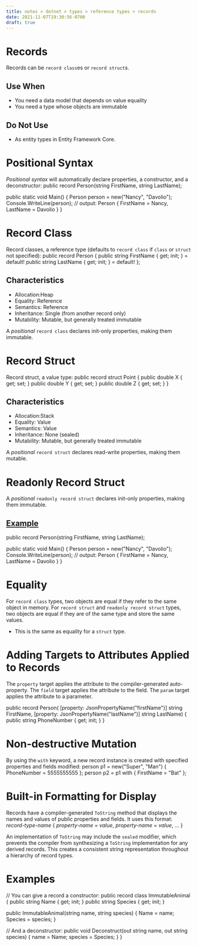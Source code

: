 ```yaml
---
title: notes > dotnet > types > reference types > records
date: 2021-11-07T19:30:56-0700
draft: true
---
```

# Records
Records can be `record class`es or `record struct`s.

## Use When
- You need a data model that depends on value equality
- You need a type whose objects are immutable

## Do Not Use
- As entity types in Entity Framework Core.

# Positional Syntax
*Positional syntax* will automatically declare properties, a constructor, and a deconstructor:
public record Person(string FirstName, string LastName);

public static void Main()
{
Person person = new("Nancy", "Davolio");
Console.WriteLine(person);
// output: Person { FirstName = Nancy, LastName = Davolio }
}

# Record Class
Record classes, a reference type (defaults to `record class` if `class` or `struct` not specified):
public record Person {
public string FirstName { get; init; } = default!
public string LastName { get; init; } = default!
};

## Characteristics
- Allocation:Heap
- Equality: Reference
- Semantics: Reference
- Inheritance: Single (from another record only)
- Mutability: Mutable, but generally treated immutable

A *positional* `record class` declares init-only properties, making them immutable.

# Record Struct
Record struct, a value type:
public record struct Point {
public double X { get; set; }
public double Y { get; set; }
public double Z { get; set; }
}

## Characteristics
- Allocation:Stack
- Equality: Value
- Semantics: Value
- Inheritance: None (sealed)
- Mutability: Mutable, but generally treated immutable

A *positional* `record struct` declares read-write properties, making them mutable.

# Readonly Record Struct

A *positional* `readonly record struct` declares init-only properties, making them immutable.

## <u>Example</u>
public record Person(string FirstName, string LastName);

public static void Main()
{
Person person = new("Nancy", "Davolio");
Console.WriteLine(person);
// output: Person { FirstName = Nancy, LastName = Davolio }
}

# Equality
For `record class` types, two objects are equal if they refer to the same object in memory.
For `record struct` and `readonly record struct` types, two objects are equal if they are of the same type and store the same values.
- This is the same as equality for a `struct` type.

# Adding Targets to Attributes Applied to Records
The `property` target applies the attribute to the compiler-generated auto-property.
The `field` target applies the attribute to the field.
The `param` target applies the attribute to a parameter.

public record Person(
[property: JsonPropertyName("firstName")] string FirstName,
[property: JsonPropertyName("lastName")] string LastName)
{
public string PhoneNumber { get; init; }
}

# Non-destructive Mutation
By using the `with` keyword, a new record instance is created with specified properties and fields modified:
person p1 = new("Super", "Man") { PhoneNumber = 5555555555 };
person p2 = p1 with { FirstName = "Bat" };

# Built-in Formatting for Display
Records have a compiler-generated `ToString` method that displays the names and values of public properties and fields.
It uses this format: *record-type-name* { *property-name* = *value*, *property-name* = *value*, … }

An implementation of `ToString` may include the `sealed` modifier, which prevents the compiler from synthesizing a `ToString` implementation for any derived records. This creates a consistent string representation throughout a hierarchy of record types.
## 
# Examples
// You can give a record a constructor:
public record class ImmutableAnimal {
public string Name { get; init; }
public string Species { get; init; }

public ImmutableAnimal(string name, string species) {
Name = name;
Species = species;
}

// And a deconstructor:
public void Deconstruct(out string name, out string species) {
name = Name;
species = Species;
}
}
